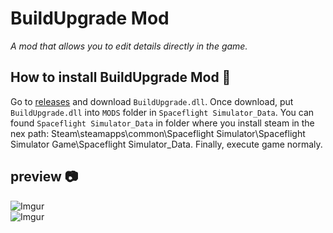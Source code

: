 # BuildUpgrade Mod
_A mod that allows you to edit details directly in the game._

## How to install BuildUpgrade Mod 🚀

Go to [releases](https://github.com/cucumber-sp/SFSBuildUpgrade/releases) and download `BuildUpgrade.dll`. Once download, put `BuildUpgrade.dll` into `MODS` folder in `Spaceflight Simulator_Data`. You can found `Spaceflight Simulator_Data` in folder where you install steam in the nex path: Steam\steamapps\common\Spaceflight Simulator\Spaceflight Simulator Game\Spaceflight Simulator_Data. Finally, execute game normaly.


## preview 📷

![Imgur](https://i.imgur.com/oP6cZzf.png)  
![Imgur](https://i.imgur.com/Pb5Vju7.png)
